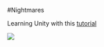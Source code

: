 #Nightmares


Learning Unity with this [tutorial](https://unity3d.com/learn/tutorials/projects/survival-shooter-tutorial)

![](Screenshots/Chase.gif)
